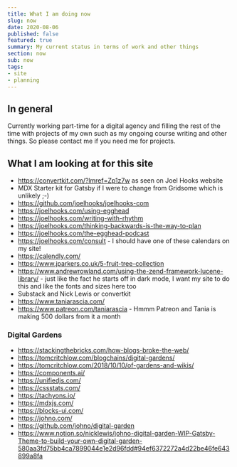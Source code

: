 ```yaml
---
title: What I am doing now
slug: now
date: 2020-08-06
published: false
featured: true
summary: My current status in terms of work and other things
section: now
sub: now
tags:
- site
- planning
---
```


## In general
Currently working part-time for a digital agency and filling the rest of the time with projects of my own such as my ongoing course writing and other things. So please contact me if you need me for projects.

## What I am looking at for this site
- https://convertkit.com/?lmref=Zp1z7w as seen on Joel Hooks website
- MDX Starter kit for Gatsby if I were to change from Gridsome which is unlikely ;-)
- https://github.com/joelhooks/joelhooks-com
- https://joelhooks.com/using-egghead
- https://joelhooks.com/writing-with-rhythm
- https://joelhooks.com/thinking-backwards-is-the-way-to-plan
- https://joelhooks.com/the-egghead-podcast
- https://joelhooks.com/consult - I should have one of these calendars on my site!
- https://calendly.com/
- https://www.jparkers.co.uk/5-fruit-tree-collection
- https://www.andrewrowland.com/using-the-zend-framework-lucene-library/ - just like the fact he starts off in dark mode, I want my site to do this and like the fonts and sizes here too
- Substack and Nick Lewis or convertkit
- https://www.taniarascia.com/
- https://www.patreon.com/taniarascia - Hmmm Patreon and Tania is making 500 dollars from it a month

### Digital Gardens
- https://stackingthebricks.com/how-blogs-broke-the-web/
- https://tomcritchlow.com/blogchains/digital-gardens/
- https://tomcritchlow.com/2018/10/10/of-gardens-and-wikis/
- https://components.ai/
- https://unifiedjs.com/
- https://cssstats.com/
- https://tachyons.io/
- https://mdxjs.com/
- https://blocks-ui.com/
- https://johno.com/
- https://github.com/johno/digital-garden
- https://www.notion.so/nicklewis/johno-digital-garden-WIP-Gatsby-Theme-to-build-your-own-digital-garden-580aa3fd75bb4ca7899044e1e2d96fdd#94ef6372272a4d22be46fe643899a8fa
